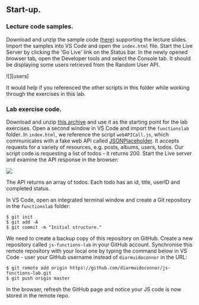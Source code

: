 ## Start-up.
### Lecture code samples.

Download and unzip the sample code ([here][source]) supporting the lecture slides. Import the samples into VS Code and open the `index.html` file. Start the Live Server by clicking the 'Go Live' link on the Status bar. In the newly opened browser tab, open the Developer tools and select the Console tab. It should be displaying some users retrieved from the Random User API.

![][users]

It would help if you referenced the other scripts in this folder while working through the exercises in this lab.

### Lab exercise code.

Download and unzip [this archive][start] and use it as the starting point for the lab exercises. Open a second window in VS Code and import the `functionslab` folder. In `index.html`, we reference the script `webAPICall.js`, which communicates with a fake web API called [JSONPlaceholder][fake]. It accepts requests for a variety of resources, e.g. posts, albums, users, todos. Our script code is requesting a list of todos - it returns 200. Start the Live server and examine the API response in the browser:

![][todos]

The API returns an array of todos. Each todo has an id, title, userID and completed status.

In VS Code, open an integrated terminal window and create a Git repository in the `functionslab` folder:
~~~
$ git init
$ git add -A
$ git commit -m "Initial structure."
~~~

We need to create a backup copy of this repository on GitHub. Create a new repository called `js-functions-lab` in your GitHub account. Synchronise this remote repository with your local one by typing the command below in VS Code - user your GitHub username instead of `diarmuidoconnor` in the URL: 

~~~
$ git remote add origin https://github.com/diarmuidoconnor/js-functions-lab.git
$ git push origin master
~~~
In the browser, refresh the GitHub page and notice your JS code is now stored in the remote repo.

[source]: ./archives/functions.zip
[random]: ./img/random.png
[todos]: ./img/todos.png
[fake]: https://jsonplaceholder.typicode.com/
[start]: ./archives/start.zip